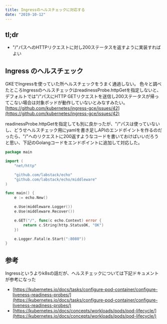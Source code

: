 ```yaml
---
title: Ingressのヘルスチェックに対応する
date: "2019-10-12"
---
```


## tl;dr
- "/"パスへのHTTPリクエストに対し200ステータスを返すように実装すればよい

## Ingress のヘルスチェック
GKEでIngressを使っていた所ヘルスチェックをうまく通過しない。
色々と調べたところIngressのヘルスチェックはreadinessProbe.httpGetを指定しないと、デフォルトでは"/"パスにHTTP GETリクエストを送信し200ステータスが帰ってこない場合は対象ポッドが動作していないとみなすみたい。
[https://github.com/kubernetes/ingress-gce/issues/42](https://github.com/kubernetes/ingress-gce/issues/42)

readinessProbe.httpGetを指定しても別に良かったが、"/"パスは使っていないし、どうせヘルスチェック用にyamlを書き足しAPIのエンドポイントを作るのだったら、"/"へのリクエストに200返すようなコードを書いておけばいいだろうと思い、下記のGolangコードをエンドポイントに追加して対応した。

```go
package main

import (
	"net/http"

	"github.com/labstack/echo"
	"github.com/labstack/echo/middleware"
)

func main() {
	e := echo.New()

	e.Use(middleware.Logger())
	e.Use(middleware.Recover())

	e.GET("/", func(c echo.Context) error {
		return c.String(http.StatusOK, "OK")
	})

	e.Logger.Fatal(e.Start(":8080"))
}
```

## 参考
Ingressというよりk8sの話だが、ヘルスチェックについては下記ドキュメントが参考になった
- [https://kubernetes.io/docs/tasks/configure-pod-container/configure-liveness-readiness-probes/](https://kubernetes.io/docs/tasks/configure-pod-container/configure-liveness-readiness-probes/)
- [https://kubernetes.io/docs/concepts/workloads/pods/pod-lifecycle/](https://kubernetes.io/docs/concepts/workloads/pods/pod-lifecycle/)